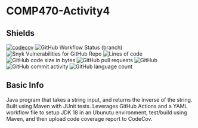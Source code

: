 # COMP470-Activity4

## Shields
[![codecov](https://codecov.io/gh/ahodzic2/COMP470-Activity4/branch/main/graph/badge.svg?token=QBCX7FJH1Q)](https://codecov.io/gh/ahodzic2/COMP470-Activity4)
![GitHub Workflow Status (branch)](https://img.shields.io/github/workflow/status/ahodzic2/COMP470-Activity4/Java%20CI%20with%20Maven/main)
![Snyk Vulnerabilities for GitHub Repo](https://img.shields.io/snyk/vulnerabilities/github/ahodzic2/COMP470-Activity4)
![Lines of code](https://img.shields.io/tokei/lines/github/ahodzic2/COMP470-Activity4)
![GitHub code size in bytes](https://img.shields.io/github/languages/code-size/ahodzic2/COMP470-Activity4)
![GitHub pull requests](https://img.shields.io/github/issues-pr/ahodzic2/COMP470-Activity4)
![GitHub](https://img.shields.io/github/license/ahodzic2/COMP470-Activity4)
![GitHub commit activity](https://img.shields.io/github/commit-activity/m/ahodzic2/COMP470-Activity4)
![GitHub language count](https://img.shields.io/github/languages/count/ahodzic2/COMP470-Activity4)

## Basic Info
Java program that takes a string input, and returns the inverse of the string. Built using Maven with JUnit tests. Leverages GitHub Actions and a YAML workflow file to setup JDK 18 in an Ubunutu environment, test/build using Maven, and then upload code coverage report to CodeCov.
